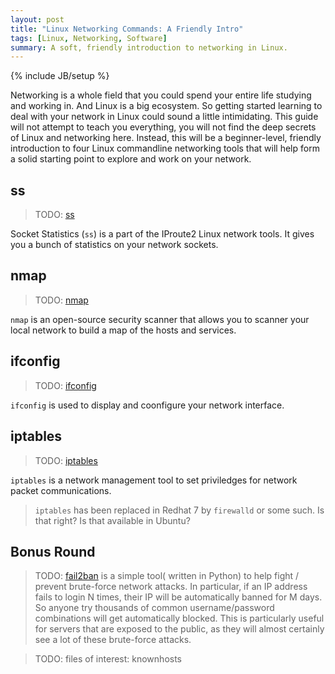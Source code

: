 ```yaml
---
layout: post
title: "Linux Networking Commands: A Friendly Intro"
tags: [Linux, Networking, Software]
summary: A soft, friendly introduction to networking in Linux.
---
```

{% include JB/setup %}

Networking is a whole field that you could spend your entire life studying and working in. And Linux is a big ecosystem. So getting started learning to deal with your network in Linux could sound a little intimidating. This guide will not attempt to teach you everything, you will not find the deep secrets of Linux and networking here. Instead, this will be a beginner-level, friendly introduction to four Linux commandline networking tools that will help form a solid starting point to explore and work on your network.


## ss

> TODO: [ss](https://en.wikipedia.org/wiki/Iproute2)

Socket Statistics (`ss`) is a part of the IProute2 Linux network tools. It gives you a bunch of statistics on your network sockets.


## nmap

> TODO: [nmap](https://en.wikipedia.org/wiki/Nmap)

`nmap` is an open-source security scanner that allows you to scanner your local network to build a map of the hosts and services.


## ifconfig

> TODO: [ifconfig](https://en.wikipedia.org/wiki/Ifconfig)

`ifconfig` is used to display and coonfigure your network interface.


## iptables

> TODO: [iptables](https://en.wikipedia.org/wiki/Iptables)

`iptables` is a network management tool to set priviledges for network packet communications.

> `iptables` has been replaced in Redhat 7 by `firewalld` or some such. Is that right? Is that available in Ubuntu?


## Bonus Round

> TODO: [fail2ban](https://en.wikipedia.org/wiki/Fail2ban) is a simple tool( written in Python) to help fight / prevent brute-force network attacks. In particular, if an IP address fails to login N times, their IP will be automatically banned for M days. So anyone try thousands of common username/password combinations will get automatically blocked. This is particularly useful for servers that are exposed to the public, as they will almost certainly see a lot of these brute-force attacks.

> TODO: files of interest: knownhosts
